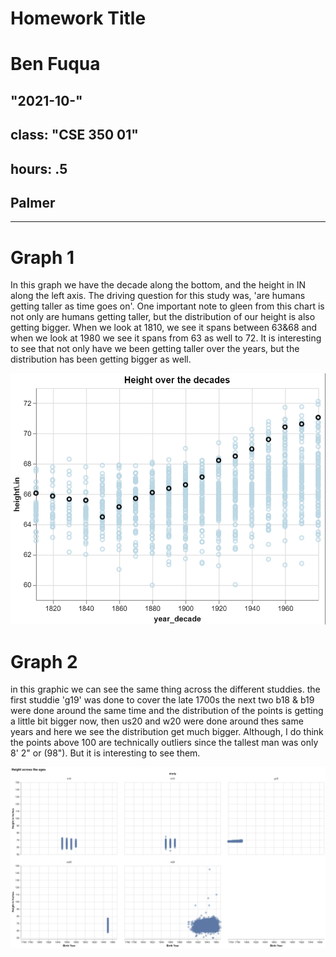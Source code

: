 # Homework Title
# Ben Fuqua
## "2021-10-"
## class: "CSE 350 01"
## hours: .5 
## Palmer
----------------------------------------

# Graph 1

In this graph we have the decade along the bottom, and the height in IN along the left axis. The driving question for this study was, 'are humans getting taller as time goes on'. One important note to gleen from this chart is not only are humans getting taller, but the distribution of our height is also getting bigger. When we look at 1810, we see it spans between 63&68 and when we look at 1980 we see it spans from 63 as well to 72. It is interesting to see that not only have we been getting taller over the years, but the distribution has been getting bigger as well.


![](germany.png)


# Graph 2

in this graphic we can see the same thing across the different studdies. the first studdie 'g19' was done to cover the late 1700s the next two b18 & b19 were done around the same time and the distribution of the points is getting a little bit bigger now, then us20 and w20 were done around thes same years and here we see the distribution get much bigger. Although, I do think the points above 100 are technically outliers since the tallest man was only 8' 2" or (98"). But it is interesting to see them.

![](small_multiples.png)
